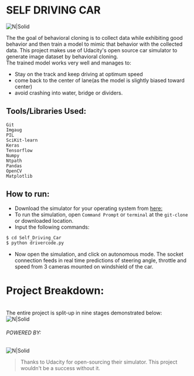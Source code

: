 # SELF DRIVING CAR

![N|Solid](https://i.ibb.co/59fN4qm/Webp-net-resizeimage-2.png)

The the goal of behavioral cloning is to collect data while exhibiting good behavior and then train a model to mimic that behavior with the collected data. This project makes use of Udacity's open source car simulator to generate image dataset by behavioral cloning. 
<br>The trained model works very well and manages to:</br>
- Stay on the track and keep driving at optimum speed
- come back to the center of lane(as the model is slightly biased toward center)
- avoid crashing into water, bridge or dividers.

## Tools/Libraries Used:
```
Git
Imgaug
PIL
SciKit-learn
Keras
Tensorflow
Numpy
Ntpath
Pandas
OpenCV
Matplotlib
```

## How to run:
* Download the simulator for your operating system from [here: ](https://github.com/udacity/self-driving-car-sim)
* To run the simulation, open ```Command Prompt``` or ```terminal``` at the ```git-clone``` or downloaded location.
* Input the following commands:
```sh
$ cd Self_Driving_Car
$ python drivercode.py
```
* Now open the simulation, and click on autonomous mode. The socket connection feeds in real time predictions of steering angle, throttle and speed from 3 cameras mounted on windshield of the car.

# Project Breakdown:
<br>The entire project is split-up in nine stages demonstrated below: </br>
![N|Solid](https://i.ibb.co/8mB14v0/Untitled-Diagram.png)
###### POWERED BY:
![N|Solid](https://blog.keras.io/img/keras-tensorflow-logo.jpg)
> Thanks to Udacity for open-sourcing their simulator. This project wouldn't be a success without it.


